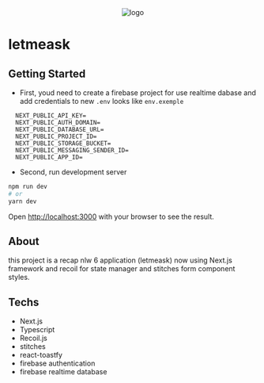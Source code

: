 <div style="text-align: center;">
<img src="./public/readme.png" alt="logo"/>
</div>

# letmeask

## Getting Started

- First, youd need to create a firebase project for use realtime dabase and add credentials to new `.env` looks like `env.exemple`

```env
  NEXT_PUBLIC_API_KEY=
  NEXT_PUBLIC_AUTH_DOMAIN=
  NEXT_PUBLIC_DATABASE_URL=
  NEXT_PUBLIC_PROJECT_ID=
  NEXT_PUBLIC_STORAGE_BUCKET=
  NEXT_PUBLIC_MESSAGING_SENDER_ID=
  NEXT_PUBLIC_APP_ID=
```

- Second, run development server

```bash
npm run dev
# or
yarn dev
```

Open [http://localhost:3000](http://localhost:3000) with your browser to see the result.

## About

this project is a recap nlw 6 application (letmeask) now using Next.js framework and recoil for state manager and stitches form component styles.

## Techs

- Next.js
- Typescript
- Recoil.js
- stitches
- react-toastfy
- firebase authentication
- firebase realtime database
